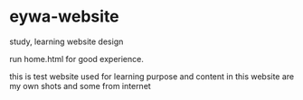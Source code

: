 # eywa-website
study, learning website design

run home.html for good experience.

this is test website used for learning purpose and
content in this website are my own shots and some from internet
